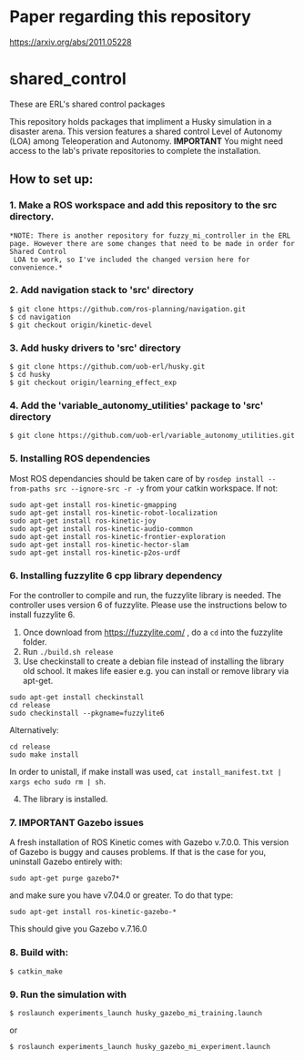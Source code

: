 # Paper regarding this repository

https://arxiv.org/abs/2011.05228

# shared_control
These are ERL's shared control packages

This repository holds packages that impliment a Husky simulation in a disaster arena. This version features a shared control Level of Autonomy (LOA) among Teleoperation and Autonomy. **IMPORTANT** You might need access to the lab's private repositories to complete the installation. 

## How to set up:

### 1. Make a ROS workspace and add this repository to the src directory.

    *NOTE: There is another repository for fuzzy_mi_controller in the ERL page. However there are some changes that need to be made in order for Shared Control            
     LOA to work, so I've included the changed version here for convenience.*

### 2. Add navigation stack to 'src' directory

    $ git clone https://github.com/ros-planning/navigation.git
    $ cd navigation
    $ git checkout origin/kinetic-devel
        
### 3. Add husky drivers to 'src' directory

    $ git clone https://github.com/uob-erl/husky.git
    $ cd husky
    $ git checkout origin/learning_effect_exp

### 4. Add the 'variable_autonomy_utilities' package to 'src' directory

    $ git clone https://github.com/uob-erl/variable_autonomy_utilities.git
       
### 5. Installing ROS dependencies

Most ROS dependancies should be taken care of by ``rosdep install --from-paths src --ignore-src -r -y`` from your catkin workspace. If not:

```
sudo apt-get install ros-kinetic-gmapping
sudo apt-get install ros-kinetic-robot-localization
sudo apt-get install ros-kinetic-joy
sudo apt-get install ros-kinetic-audio-common
sudo apt-get install ros-kinetic-frontier-exploration
sudo apt-get install ros-kinetic-hector-slam
sudo apt-get install ros-kinetic-p2os-urdf
```

### 6. Installing fuzzylite 6 cpp library dependency

   For the controller to compile and run, the fuzzylite library is needed. The controller uses version 6 of fuzzylite. Please use the instructions below to           install fuzzylite 6.
   
   1. Once download from https://fuzzylite.com/ , do a ``cd`` into the fuzzylite folder.
   2. Run ``./build.sh release``
   3. Use checkinstall to create a debian file instead of installing the library old school. It makes life easier e.g. you can install or remove library via apt-get.

```
sudo apt-get install checkinstall
cd release
sudo checkinstall --pkgname=fuzzylite6
```

Alternatively:

```
cd release
sudo make install
```

In order to unistall, if make install was used, ``cat install_manifest.txt | xargs echo sudo rm | sh``.
   
   4. The library is installed.
   
### 7. **IMPORTANT** Gazebo issues

A fresh installation of ROS Kinetic comes with Gazebo v.7.0.0. This version of Gazebo is buggy and causes problems. If that is the case for you, uninstall Gazebo entirely with:

```
sudo apt-get purge gazebo7*
```

and make sure you have v7.04.0 or greater. To do that type:

```
sudo apt-get install ros-kinetic-gazebo-*
```

This should give you Gazebo v.7.16.0


### 8. Build with:

    $ catkin_make
   
### 9. Run the simulation with 

    $ roslaunch experiments_launch husky_gazebo_mi_training.launch
    
   or 
  
    $ roslaunch experiments_launch husky_gazebo_mi_experiment.launch
    
 
  
  
  
  
  
  
  
  
  
